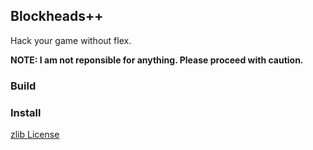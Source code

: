 ## Blockheads++
Hack your game without flex.

**NOTE: I am not reponsible for anything. Please proceed with caution.**

### Build


### Install

[zlib License](./LICENSE)
